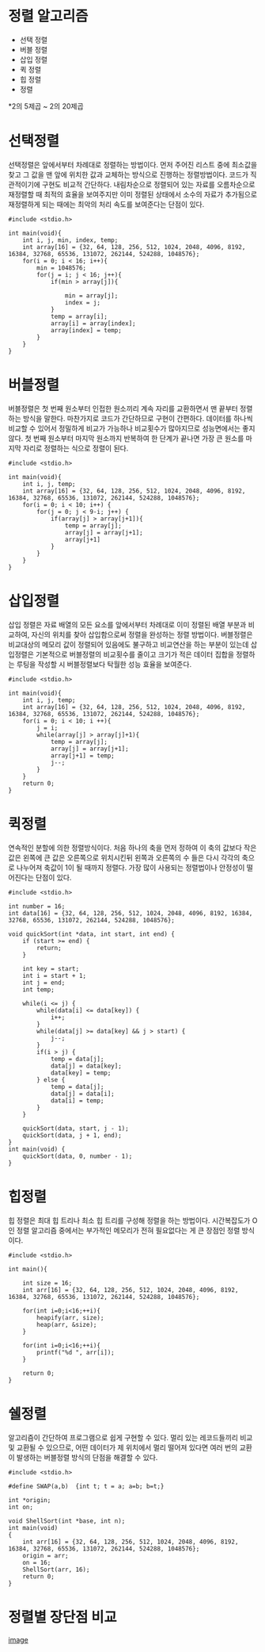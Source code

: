 # 정렬 알고리즘
- 선택 정렬
- 버블 정렬
- 삽입 정렬
- 퀵 정렬
- 힙 정렬
-  정렬

*2의 5제곱 ~ 2의 20제곱

# 선택정렬


선택정렬은 앞에서부터 차례대로 정렬하는 방법이다. 먼저 주어진 리스트 중에 최소값을 찾고 그 값을 맨 앞에 위치한 값과 교체하는 방식으로 진행하는 정렬방법이다. 코드가 직관적이기에 구현도 비교적 간단하다. 내림차순으로 정렬되어 있는 자료를 오름차순으로 재정렬할 때 최적의 효율을 보여주지만 이미 정렬된 상태에서 소수의 자료가 추가됨으로 재정렬하게 되는 때에는 최악의 처리 속도를 보여준다는 단점이 있다.
```
#include <stdio.h>

int main(void){
	int i, j, min, index, temp;
	int array[16] = {32, 64, 128, 256, 512, 1024, 2048, 4096, 8192, 16384, 32768, 65536, 131072, 262144, 524288, 1048576};
	for(i = 0; i < 16; i++){
		min = 1048576;
		for(j = i; j < 16; j++){
			if(min > array[j]){

				min = array[j];
				index = j;
			}
			temp = array[i];
			array[i] = array[index];
			array[index] = temp;
		}
	}
}
```
# 버블정렬

버블정렬은 첫 번째 원소부터 인접한 원소끼리 계속 자리를 교환하면서 맨 끝부터 정렬하는 방식을 말한다. 마찬가지로 코드가 간단하므로 구현이 간편하다. 데이터를 하나씩 비교할 수 있어서 정밀하게 비교가 가능하나 비교횟수가 많아지므로 성능면에서는 좋지 않다. 첫 번째 원소부터 마지막 원소까지 반복하여 한 단계가 끝나면 가장 큰 원소를 마지막 자리로 정렬하는 식으로 정렬이 된다. 
```
#include <stdio.h>

int main(void){
	int i, j, temp;
	int array[16] = {32, 64, 128, 256, 512, 1024, 2048, 4096, 8192, 16384, 32768, 65536, 131072, 262144, 524288, 1048576};
	for(i = 0; i < 10; i++) {
		for(j = 0; j < 9-i; j++) {
			if(array[j] > array[j+1]){
				temp = array[j];
				array[j] = array[j+1];
				array[j+1]
			}
		}
	}
}
```
# 삽입정렬
삽입 정렬은 자료 배열의 모든 요소를 앞에서부터 차례대로 이미 정렬된 배열 부분과 비교하여, 자신의 위치를 찾아 삽입함으로써 정렬을 완성하는 정렬 방법이다. 버블정렬은 비교대상의 메모리 값이 정렬되어 있음에도 불구하고 비교연산을 하는 부분이 있는데 삽입정렬은 기본적으로 버블정렬의 비교횟수를 줄이고 크기가 적은 데이터 집합을 정렬하는 루팅을 작성할 시 버블정렬보다 탁월한 성능 효율을 보여준다.
```
#include <stdio.h>

int main(void){
	int i, j, temp;
	int array[16] = {32, 64, 128, 256, 512, 1024, 2048, 4096, 8192, 16384, 32768, 65536, 131072, 262144, 524288, 1048576};
	for(i = 0; i < 10; i ++){
		j = i;
		while(array[j] > array[j]+1){
			temp = array[j];
			array[j] = array[j+1];
			array[j+1] = temp;
			j--;
		}
	}
	return 0;
}
```
# 퀵정렬
연속적인 분할에 의한 정렬방식이다. 처음 하나의 축을 먼저 정하여 이 축의 값보다 작은 값은 왼쪽에 큰 값은 오른쪽으로 위치시킨뒤 왼쪽과 오른쪽의 수 들은 다시 각각의 축으로 나누어져 축값이 1이 될 때까지 정렬다. 가장 많이 사용되는 정렬법이나 안정성이 떨어진다는 단점이 있다. 
```
#include <stdio.h>

int number = 16;
int data[16] = {32, 64, 128, 256, 512, 1024, 2048, 4096, 8192, 16384, 32768, 65536, 131072, 262144, 524288, 1048576};

void quickSort(int *data, int start, int end) {
    if (start >= end) {
        return;
    }
    
    int key = start;
    int i = start + 1;
    int j = end;
    int temp;
    
    while(i <= j) {
        while(data[i] <= data[key]) {
            i++;
        }
        while(data[j] >= data[key] && j > start) {
            j--;
        }
        if(i > j) {
            temp = data[j];
            data[j] = data[key];
            data[key] = temp;
        } else {
            temp = data[j];
            data[j] = data[i];
            data[i] = temp;
        }
    }
   
    quickSort(data, start, j - 1);
    quickSort(data, j + 1, end);
}
int main(void) {
    quickSort(data, 0, number - 1);
}
```
# 힙정렬
힙 정렬은 최대 힙 트리나 최소 힙 트리를 구성해 정렬을 하는 방법이다. 시간복잡도가 O인 정렬 알고리즘 중에서는 부가적인 메모리가 전혀 필요없다는 게 큰 장점인 정렬 방식이다.

```
#include <stdio.h>

int main(){
	
	int size = 16;
	int arr[16] = {32, 64, 128, 256, 512, 1024, 2048, 4096, 8192, 16384, 32768, 65536, 131072, 262144, 524288, 1048576};
	
	for(int i=0;i<16;++i){
		heapify(arr, size);
		heap(arr, &size);
	}
	
	for(int i=0;i<16;++i){
		printf("%d ", arr[i]);
	}
	
	return 0;
}
```
# 쉘정렬
알고리즘이 간단하여 프로그램으로 쉽게 구현할 수 있다. 멀리 있는 레코드들끼리 비교 및 교환될 수 있으므로, 어떤 데이터가 제 위치에서 멀리 떨어져 있다면 여러 번의 교환이 발생하는 버블정렬 방식의 단점을 해결할 수 있다.
```
#include <stdio.h>

#define SWAP(a,b)  {int t; t = a; a=b; b=t;}

int *origin;
int on;

void ShellSort(int *base, int n);
int main(void)
{
    int arr[16] = {32, 64, 128, 256, 512, 1024, 2048, 4096, 8192, 16384, 32768, 65536, 131072, 262144, 524288, 1048576};
    origin = arr;
    on = 16;
    ShellSort(arr, 16);
    return 0;
}
```

# 정렬별 장단점 비교
[image](https://img1.daumcdn.net/thumb/R1280x0/?scode=mtistory2&fname=https%3A%2F%2Fblog.kakaocdn.net%2Fdn%2FwvZmZ%2FbtqNVR3iUzv%2FVyfavbkSrgHyGBXIGowGkk%2Fimg.png)
